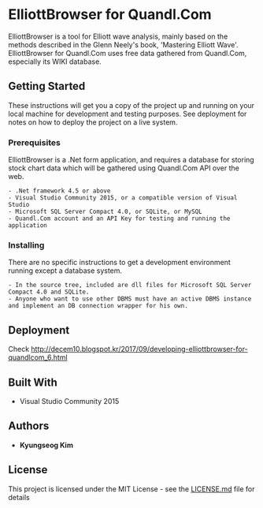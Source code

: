# ElliottBrowser for Quandl.Com

ElliottBrowser is a tool for Elliott wave analysis, mainly based on the methods described in the Glenn Neely's book, 'Mastering Elliott Wave'.
ElliottBrowser for Quandl.Com uses free data gathered from Quandl.Com, especially its WIKI database.

## Getting Started

These instructions will get you a copy of the project up and running on your local machine for development and testing purposes. See deployment for notes on how to deploy the project on a live system.

### Prerequisites

ElliottBrowser is a .Net form application, and requires a database for storing stock chart data which will be gathered using Quandl.Com API over the web.

```
- .Net framework 4.5 or above
- Visual Studio Community 2015, or a compatible version of Visual Studio
- Microsoft SQL Server Compact 4.0, or SQLite, or MySQL
- Quandl.Com account and an API Key for testing and running the application
```

### Installing

There are no specific instructions to get a development environment running except a database system.

```
- In the source tree, included are dll files for Microsoft SQL Server Compact 4.0 and SQLite.
- Anyone who want to use other DBMS must have an active DBMS instance and implement an DB connection wrapper for his own.
```

## Deployment

Check http://decem10.blogspot.kr/2017/09/developing-elliottbrowser-for-quandlcom_6.html

## Built With

* Visual Studio Community 2015

## Authors

* **Kyungseog Kim**

## License

This project is licensed under the MIT License - see the [LICENSE.md](LICENSE.md) file for details

